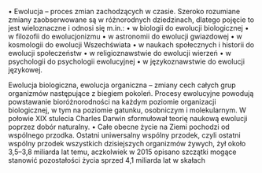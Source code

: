 • Ewolucja – proces zmian zachodzących w czasie. Szeroko rozumiane zmiany zaobserwowane są w różnorodnych dziedzinach, dlatego pojęcie to jest wieloznaczne i odnosi się m.in.: • w biologii do ewolucji biologicznej • w filozofii do ewolucjonizmu
• w astronomii do ewolucji gwiazdowej • w kosmologii do ewolucji Wszechświata
• w naukach społecznych i historii do ewolucji społeczeństw
• w religioznawstwie do ewolucji wierzeń
• w psychologii do psychologii ewolucyjnej • w językoznawstwie do ewolucji językowej.




Ewolucja biologiczna, ewolucja organiczna – zmiany cech całych grup
organizmów następujące z biegiem pokoleń. Procesy ewolucyjne powodują
powstawanie bioróżnorodności na każdym poziomie organizacji biologicznej, w
tym na poziomie gatunku, osobniczym i molekularnym. W połowie XIX
stulecia Charles Darwin sformułował teorię naukową ewolucji poprzez dobór
naturalny. • Całe obecne życie na Ziemi pochodzi od wspólnego przodka. Ostatni uniwersalny
wspólny przodek, czyli ostatni wspólny przodek wszystkich dzisiejszych
organizmów żywych, żył około 3,5–3,8 miliarda lat temu, aczkolwiek w 2015
opisano szczątki mogące stanowić pozostałości życia sprzed 4,1 miliarda lat w
skałach